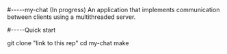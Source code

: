 #-----my-chat (In progress)
  An application that implements communication between clients using a multithreaded server.

#-----Quick start

  git clone "link to this rep"
  cd my-chat
  make
 

